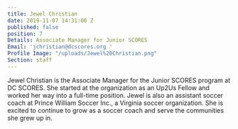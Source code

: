 ```yaml
---
title: Jewel Christian
date: 2019-11-07 14:31:00 Z
published: false
position: 7
Details: Associate Manager for Junior SCORES
Email: 'jchristian@dcscores.org '
Profile Image: "/uploads/Jewel%20Christian.png"
Section: staff
---
```


Jewel Christian is the Associate Manager for the Junior SCORES program at DC SCORES. She started at the organization as an Up2Us Fellow and worked her way into a full-time position. Jewel is also an assistant soccer coach at Prince William Soccer Inc., a Virginia soccer organization. She is excited to continue to grow as a soccer coach and serve the communities she grew up in.